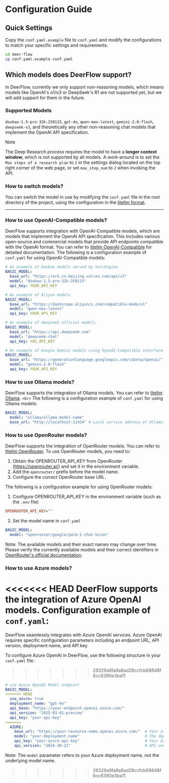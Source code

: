 # Configuration Guide

## Quick Settings

Copy the `conf.yaml.example` file to `conf.yaml` and modify the configurations to match your specific settings and requirements.

```bash
cd deer-flow
cp conf.yaml.example conf.yaml
```

## Which models does DeerFlow support?

In DeerFlow, currently we only support non-reasoning models, which means models like OpenAI's o1/o3 or DeepSeek's R1 are not supported yet, but we will add support for them in the future.

### Supported Models

`doubao-1.5-pro-32k-250115`, `gpt-4o`, `qwen-max-latest`, `gemini-2.0-flash`, `deepseek-v3`, and theoretically any other non-reasoning chat models that implement the OpenAI API specification.

> [!NOTE]
> The Deep Research process requires the model to have a **longer context window**, which is not supported by all models.
> A work-around is to set the `Max steps of a research plan` to `2` in the settings dialog located on the top right corner of the web page,
> or set `max_step_num` to `2` when invoking the API.

### How to switch models?

You can switch the model in use by modifying the `conf.yaml` file in the root directory of the project, using the configuration in the [litellm format](https://docs.litellm.ai/docs/providers/openai_compatible).

---

### How to use OpenAI-Compatible models?

DeerFlow supports integration with OpenAI-Compatible models, which are models that implement the OpenAI API specification. This includes various open-source and commercial models that provide API endpoints compatible with the OpenAI format. You can refer to [litellm OpenAI-Compatible](https://docs.litellm.ai/docs/providers/openai_compatible) for detailed documentation.
The following is a configuration example of `conf.yaml` for using OpenAI-Compatible models:

```yaml
# An example of Doubao models served by VolcEngine
BASIC_MODEL:
  base_url: "https://ark.cn-beijing.volces.com/api/v3"
  model: "doubao-1.5-pro-32k-250115"
  api_key: YOUR_API_KEY

# An example of Aliyun models
BASIC_MODEL:
  base_url: "https://dashscope.aliyuncs.com/compatible-mode/v1"
  model: "qwen-max-latest"
  api_key: YOUR_API_KEY

# An example of deepseek official models
BASIC_MODEL:
  base_url: "https://api.deepseek.com"
  model: "deepseek-chat"
  api_key: YOU_API_KEY

# An example of Google Gemini models using OpenAI-Compatible interface
BASIC_MODEL:
  base_url: "https://generativelanguage.googleapis.com/v1beta/openai/"
  model: "gemini-2.0-flash"
  api_key: YOUR_API_KEY
```

### How to use Ollama models?

DeerFlow supports the integration of Ollama models. You can refer to [litellm Ollama](https://docs.litellm.ai/docs/providers/ollama). `<br>`
The following is a configuration example of `conf.yaml` for using Ollama models:

```yaml
BASIC_MODEL:
  model: "ollama/ollama-model-name"
  base_url: "http://localhost:11434" # Local service address of Ollama, which can be started/viewed via ollama serve
```

### How to use OpenRouter models?

DeerFlow supports the integration of OpenRouter models. You can refer to [litellm OpenRouter](https://docs.litellm.ai/docs/providers/openrouter). To use OpenRouter models, you need to:

1. Obtain the OPENROUTER_API_KEY from OpenRouter (https://openrouter.ai/) and set it in the environment variable.
2. Add the `openrouter/` prefix before the model name.
3. Configure the correct OpenRouter base URL.

The following is a configuration example for using OpenRouter models:

1. Configure OPENROUTER_API_KEY in the environment variable (such as the `.env` file)

```ini
OPENROUTER_API_KEY=""
```

2. Set the model name in `conf.yaml`

```yaml
BASIC_MODEL:
  model: "openrouter/google/palm-2-chat-bison"
```

Note: The available models and their exact names may change over time. Please verify the currently available models and their correct identifiers in [OpenRouter&#39;s official documentation](https://openrouter.ai/docs).

### How to use Azure models?

<<<<<<< HEAD
DeerFlow supports the integration of Azure OpenAI models. Configuration example of `conf.yaml`:
=======
DeerFlow seamlessly integrates with Azure OpenAI services. Azure OpenAI requires specific configuration parameters including an endpoint URL, API version, deployment name, and API key.

To configure Azure OpenAI in DeerFlow, use the following structure in your `conf.yaml` file:
>>>>>>> 29329a9fa9a8ad28ccfcb69848f6cc8390e3ba11

```yaml
# use Azure OpenAI Model endpoint
BASIC_MODEL:
<<<<<<< HEAD
  use_azure: true 
  deployment_name: "gpt-4o" 
  api_base: "https://your-endpoint.openai.azure.com/" 
  api_version: "2025-03-01-preview" 
  api_key: "your-api-key" 
=======
  AZURE:
    base_url: "https://your-resource-name.openai.azure.com/"  # Your Azure OpenAI endpoint URL
    model: "your-deployment-name"                             # The deployment name of your model
    api_key: "your-azure-api-key"                             # Your Azure OpenAI API key
    api_version: "2024-10-21"                                 # API version
```

Note: The `model` parameter refers to your Azure deployment name, not the underlying model name.
>>>>>>> 29329a9fa9a8ad28ccfcb69848f6cc8390e3ba11
